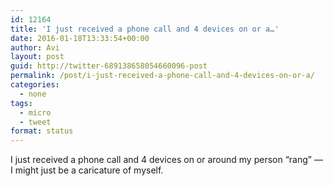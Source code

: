 ```yaml
---
id: 12164
title: 'I just received a phone call and 4 devices on or a…'
date: 2016-01-18T13:33:54+00:00
author: Avi
layout: post
guid: http://twitter-689138658054660096-post
permalink: /post/i-just-received-a-phone-call-and-4-devices-on-or-a/
categories:
  - none
tags:
  - micro
  - tweet
format: status
---
```

I just received a phone call and 4 devices on or around my person “rang” — I might just be a caricature of myself.